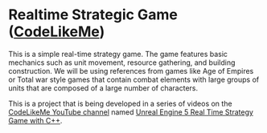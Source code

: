 # Realtime Strategic Game ([CodeLikeMe](https://www.youtube.com/@CodeLikeMe))

This is a simple real-time strategy game. The game features basic mechanics such as unit movement, resource gathering, and building construction. We will be using references from games like Age of Empires or Total war style games that contain combat elements with large groups of units that are composed of a large number of characters.

This is a project that is being developed in a series of videos on the [CodeLikeMe YouTube channel](https://www.youtube.com/@CodeLikeMe) named [Unreal Engine 5 Real Time Strategy Game with C++](https://www.youtube.com/watch?v=sF0dKxPAYhk&list=PLNTm9yU0zou5_PYxEdjNbAgbVRn-daOga).
